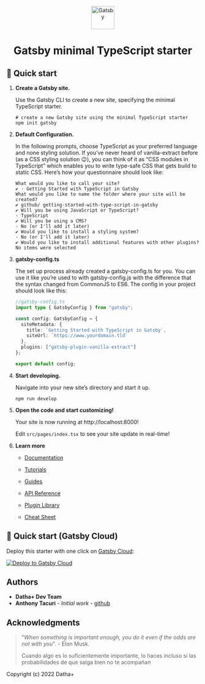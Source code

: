 <p align="center">
  <a href="https://www.gatsbyjs.com/?utm_source=starter&utm_medium=readme&utm_campaign=minimal-starter-ts">
    <img alt="Gatsby" src="https://www.gatsbyjs.com/Gatsby-Monogram.svg" width="60" />
  </a>
</p>
<h1 align="center">
  Gatsby minimal TypeScript starter
</h1>

## 🚀 Quick start

1.  **Create a Gatsby site.**

    Use the Gatsby CLI to create a new site, specifying the minimal TypeScript starter.

    ```shell
    # create a new Gatsby site using the minimal TypeScript starter
    npm init gatsby
    ```
    
2.  **Default Configuration.**

    In the following prompts, choose TypeScript as your preferred language and none styling solution. 
    If you’ve never heard of vanilla-extract before (as a CSS styling solution 😉), you can think of it as “CSS modules in TypeScript”
    which enables you to write type-safe CSS that gets build to static CSS. Here’s how your questionnaire should look like:

    ```shell
    What would you like to call your site?
    ✔ · Getting Started with TypeScript in Gatsby
    What would you like to name the folder where your site will be created?
    ✔ github/ getting-started-with-type-script-in-gatsby
    ✔ Will you be using JavaScript or TypeScript?
    · TypeScript
    ✔ Will you be using a CMS?
    · No (or I'll add it later)
    ✔ Would you like to install a styling system?
    · No (or I'll add it later)
    ✔ Would you like to install additional features with other plugins?No items were selected
    ```

3. **gatsby-config.ts**

    The set up process already created a gatsby-config.ts for you. You can use it like you’re used to with gatsby-config.js
    with the difference that the syntax changed from CommonJS to ES6. The config in your project should look like this:

    ```ts
   //gatsby-config.ts
    import type { GatsbyConfig } from "gatsby";

    const config: GatsbyConfig = {
      siteMetadata: {
        title: `Getting Started with TypeScript in Gatsby`,
        siteUrl: `https://www.yourdomain.tld`
      },
      plugins: ["gatsby-plugin-vanilla-extract"]
    };

    export default config;
    ```

4. **Start developing.**

    Navigate into your new site’s directory and start it up.

    ```shell
    npm run develop
    ```

5. **Open the code and start customizing!**

    Your site is now running at http://localhost:8000!

    Edit `src/pages/index.tsx` to see your site update in real-time!

6. **Learn more**

    - [Documentation](https://www.gatsbyjs.com/docs/?utm_source=starter&utm_medium=readme&utm_campaign=minimal-starter-ts)

    - [Tutorials](https://www.gatsbyjs.com/tutorial/?utm_source=starter&utm_medium=readme&utm_campaign=minimal-starter-ts)

    - [Guides](https://www.gatsbyjs.com/tutorial/?utm_source=starter&utm_medium=readme&utm_campaign=minimal-starter-ts)

    - [API Reference](https://www.gatsbyjs.com/docs/api-reference/?utm_source=starter&utm_medium=readme&utm_campaign=minimal-starter-ts)

    - [Plugin Library](https://www.gatsbyjs.com/plugins?utm_source=starter&utm_medium=readme&utm_campaign=minimal-starter-ts)

    - [Cheat Sheet](https://www.gatsbyjs.com/docs/cheat-sheet/?utm_source=starter&utm_medium=readme&utm_campaign=minimal-starter-ts)

## 🚀 Quick start (Gatsby Cloud)

Deploy this starter with one click on [Gatsby Cloud](https://www.gatsbyjs.com/cloud/):

[<img src="https://www.gatsbyjs.com/deploynow.svg" alt="Deploy to Gatsby Cloud">](https://www.gatsbyjs.com/dashboard/deploynow?url=https://github.com/gatsbyjs/gatsby-starter-minimal-ts)

## Authors
* **Datha+ Dev Team**
* **Anthony Tacuri** - *Initial work* - [github](https://github.com/ant121)

## Acknowledgments

> "*When something is important enough, you do it even if the odds are not with you*". - Elon Musk.
>
> Cuando algo es lo suficientemente importante, lo haces incluso si las probabilidades de que salga bien no te acompañan

Copyright (c) 2022 Datha+
